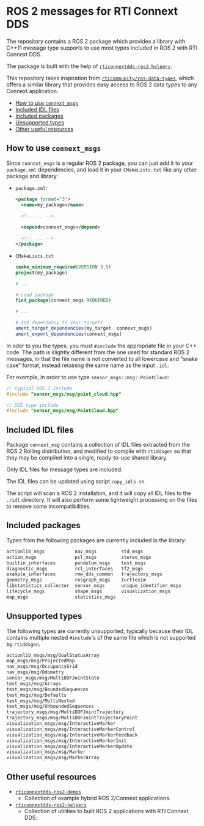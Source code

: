 # ROS 2 messages for RTI Connext DDS

The repository contains a ROS 2 package which provides a library with
C++11 message type supports to use most types included in ROS 2
with RTI Connext DDS.

The package is built with the help of [`rticonnextdds-ros2-helpers`](https://github.com/asorbini/rticonnextdds-ros2-helpers).

This repository takes inspiration from [`rticommunity/ros-data-types`](https://github.com/rticommunity/ros-data-types),
which offers a similar library that provides easy access to ROS 2 data types to
any Connext application.

- [How to use `connext_msgs`](#how-to-use-connext_msgs)
- [Included IDL files](#included-idl-files)
- [Included packages](#included-packages)
- [Unsupported types](#unsupported-types)
- [Other useful resources](#other-useful-resources)

## How to use `connext_msgs`

Since `connext_msgs` is a regular ROS 2 package, you can just add it to your
`package.xml` dependencies, and load it in your `CMakeLists.txt` like any other
package and library:

- `package.xml`:

  ```xml
  <package format="3">
    <name>my_package</name>
    
    <!-- ... -->

    <depend>connext_msgs</depend>
  
    <!-- ... -->
  </package>
  ```

- `CMakeLists.txt`

  ```cmake
  cmake_minimum_required(VERSION 3.5)
  project(my_package)

  # ...

  # Load package
  find_package(connext_msgs REQUIRED)

  # ...

  # Add dependency to your targets
  ament_target_dependencies(my_target  connext_msgs)
  ament_export_dependencies(connext_msgs)

  ```

In oder to you the types, you must `#include` the appropriate file in your C++
code. The path is slightly different from the one used for standard ROS 2 messages,
in that the file name is not converted to all lowercase and "snake case" format,
instead retaining the same name as the input `.idl`.

For example, in order to use type `sensor_msgs::msg::PointCloud`:

```cpp
// typical ROS 2 include
#include "sensor_msgs/msg/point_cloud.hpp"

// DDS type include
#include "sensor_msgs/msg/PointCloud.hpp"
```

## Included IDL files

Package `connext_msg` contains a collection of IDL files extracted from the
ROS 2 Rolling distribution, and modified to compile with `rtiddsgen` so that
they may be compiled into a single, ready-to-use shared library.

Only IDL files for message types are included.

The IDL files can be updated using script `copy_idls.sh`.

The script will scan a ROS 2 installation, and it will copy all IDL files
to the `./idl` directory. It will also perform some lightweight processing on
the files to remove some incompatibilities.

## Included packages

Types from the following packages are currently included in the library:

```txt
actionlib_msgs           nav_msgs         std_msgs
action_msgs              pcl_msgs         stereo_msgs
builtin_interfaces       pendulum_msgs    test_msgs
diagnostic_msgs          rcl_interfaces   tf2_msgs
example_interfaces       rmw_dds_common   trajectory_msgs
geometry_msgs            rosgraph_msgs    turtlesim
libstatistics_collector  sensor_msgs      unique_identifier_msgs
lifecycle_msgs           shape_msgs       visualization_msgs
map_msgs                 statistics_msgs
```

## Unsupported types

The following types are currently unsupported, typically because their IDL
contains multiple nested `#include`'s of the same file which is not
supported by `rtiddsgen`.

```txt
actionlib_msgs/msg/GoalStatusArray
map_msgs/msg/ProjectedMap
nav_msgs/msg/OccupancyGrid
nav_msgs/msg/Odometry
sensor_msgs/msg/MultiDOFJointState
test_msgs/msg/Arrays
test_msgs/msg/BoundedSequences
test_msgs/msg/Defaults
test_msgs/msg/MultiNested
test_msgs/msg/UnboundedSequences
trajectory_msgs/msg/MultiDOFJointTrajectory
trajectory_msgs/msg/MultiDOFJointTrajectoryPoint
visualization_msgs/msg/InteractiveMarker
visualization_msgs/msg/InteractiveMarkerControl
visualization_msgs/msg/InteractiveMarkerFeedback
visualization_msgs/msg/InteractiveMarkerInit
visualization_msgs/msg/InteractiveMarkerUpdate
visualization_msgs/msg/Marker
visualization_msgs/msg/MarkerArray
```

## Other useful resources

- [`rticonnextdds-ros2-demos`](https://github.com/asorbini/rticonnextdds-ros2-demos)
  - Collection of example hybrid ROS 2/Connext applications.
- [`rticonnextdds-ros2-helpers`](https://github.com/asorbini/rticonnextdds-ros2-helpers)
  - Collection of utilities to built ROS 2 applications with RTI Connext DDS.
